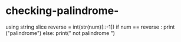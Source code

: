 # checking-palindrome-
using string slice
reverse = int(str(num)[::-1])
if num == reverse :
   print ("palindrome")
else:
   print(" not palindrome ")
